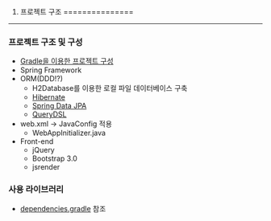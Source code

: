 01. 프로젝트 구조
===============

*****

### 프로젝트 구조 및 구성
* [Gradle을 이용한 프로젝트 구성](https://github.com/ihoneymon/rest-api-study/blob/master/build.gradle)
* Spring Framework
* ORM(DDD!?)
	* H2Database를 이용한 로컬 파일 데이터베이스 구축
	* [Hibernate](http://www.hibernate.org/)
	* [Spring Data JPA](http://www.springsource.org/spring-data/jpa)
	* [QueryDSL](http://www.querydsl.com/)
* web.xml -> JavaConfig 적용
	* WebAppInitializer.java
* Front-end
	* jQuery
	* Bootstrap 3.0
	* jsrender

### 사용 라이브러리
* [dependencies.gradle](https://github.com/ihoneymon/rest-api-study/blob/master/gradle/dependencies.gradle) 참조